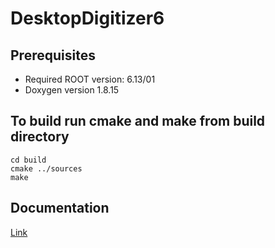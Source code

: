 # DesktopDigitizer6

Prerequisites
------------------------------------------------
* Required ROOT version: 6.13/01
* Doxygen version 1.8.15

To build run cmake and make from build directory
------------------------------------------------

    cd build
    cmake ../sources
    make
    
Documentation
-------------------------------------------------
[Link](https://kasia-rusiecka.github.io/DesktopDigitizer6/)
